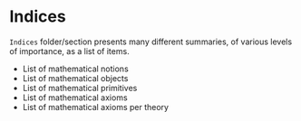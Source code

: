 # Indices

`Indices` folder/section presents many different summaries, of various levels of importance, as a list of items.

- List of mathematical notions
- List of mathematical objects
- List of mathematical primitives
- List of mathematical axioms
- List of mathematical axioms per theory
